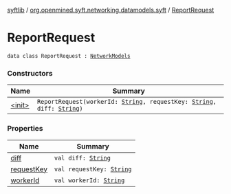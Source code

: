 [syftlib](../../index.md) / [org.openmined.syft.networking.datamodels.syft](../index.md) / [ReportRequest](./index.md)

# ReportRequest

`data class ReportRequest : `[`NetworkModels`](../../org.openmined.syft.networking.datamodels/-network-models/index.md)

### Constructors

| Name | Summary |
|---|---|
| [&lt;init&gt;](-init-.md) | `ReportRequest(workerId: `[`String`](https://kotlinlang.org/api/latest/jvm/stdlib/kotlin/-string/index.html)`, requestKey: `[`String`](https://kotlinlang.org/api/latest/jvm/stdlib/kotlin/-string/index.html)`, diff: `[`String`](https://kotlinlang.org/api/latest/jvm/stdlib/kotlin/-string/index.html)`)` |

### Properties

| Name | Summary |
|---|---|
| [diff](diff.md) | `val diff: `[`String`](https://kotlinlang.org/api/latest/jvm/stdlib/kotlin/-string/index.html) |
| [requestKey](request-key.md) | `val requestKey: `[`String`](https://kotlinlang.org/api/latest/jvm/stdlib/kotlin/-string/index.html) |
| [workerId](worker-id.md) | `val workerId: `[`String`](https://kotlinlang.org/api/latest/jvm/stdlib/kotlin/-string/index.html) |
